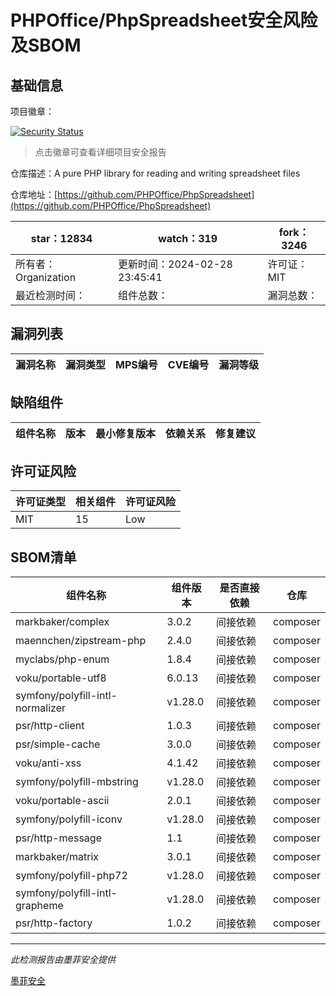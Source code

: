 # PHPOffice/PhpSpreadsheet安全风险及SBOM

## 基础信息

项目徽章：

[![Security Status](https://www.murphysec.com/platform3/v31/badge/1762922647108939776.svg)](https://www.murphysec.com/console/report/1692241076500189184/1762922647108939776)

> 点击徽章可查看详细项目安全报告

仓库描述：A pure PHP library for reading and writing spreadsheet files

仓库地址：[https://github.com/PHPOffice/PhpSpreadsheet](https://github.com/PHPOffice/PhpSpreadsheet)

| star：12834 | watch：319 | fork：3246 |
| ----------- | -------------- | ------------ |
| 所有者：Organization | 更新时间：2024-02-28 23:45:41 | 许可证：MIT |
| 最近检测时间： | 组件总数： | 漏洞总数： |




## 漏洞列表

| 漏洞名称 | 漏洞类型 | MPS编号 | CVE编号 | 漏洞等级 |
| ------- | ------ | ------- | ------ | ----- |





## 缺陷组件

| 组件名称 | 版本 | 最小修复版本 | 依赖关系 | 修复建议 |
| -------- | ---- | ------------ | -------- | -------- |





## 许可证风险

| 许可证类型 | 相关组件 | 许可证风险 |
| ---------- | -------- | ---------- |
|MIT|15|Low|




## SBOM清单

| 组件名称 | 组件版本 | 是否直接依赖 | 仓库 |
| -------- | -------- | ------------ | ---- |
|markbaker/complex|3.0.2|间接依赖|composer|
|maennchen/zipstream-php|2.4.0|间接依赖|composer|
|myclabs/php-enum|1.8.4|间接依赖|composer|
|voku/portable-utf8|6.0.13|间接依赖|composer|
|symfony/polyfill-intl-normalizer|v1.28.0|间接依赖|composer|
|psr/http-client|1.0.3|间接依赖|composer|
|psr/simple-cache|3.0.0|间接依赖|composer|
|voku/anti-xss|4.1.42|间接依赖|composer|
|symfony/polyfill-mbstring|v1.28.0|间接依赖|composer|
|voku/portable-ascii|2.0.1|间接依赖|composer|
|symfony/polyfill-iconv|v1.28.0|间接依赖|composer|
|psr/http-message|1.1|间接依赖|composer|
|markbaker/matrix|3.0.1|间接依赖|composer|
|symfony/polyfill-php72|v1.28.0|间接依赖|composer|
|symfony/polyfill-intl-grapheme|v1.28.0|间接依赖|composer|
|psr/http-factory|1.0.2|间接依赖|composer|


------

*此检测报告由墨菲安全提供*

[墨菲安全](www.murphysec.com)